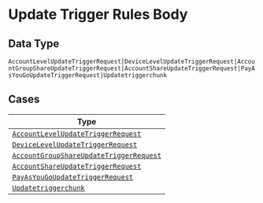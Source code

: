 
# Update Trigger Rules Body

## Data Type

`AccountLevelUpdateTriggerRequest|DeviceLevelUpdateTriggerRequest|AccountGroupShareUpdateTriggerRequest|AccountShareUpdateTriggerRequest|PayAsYouGoUpdateTriggerRequest|Updatetriggerchunk`

## Cases

| Type |
|  --- |
| [`AccountLevelUpdateTriggerRequest`](../../../doc/models/account-level-update-trigger-request.md) |
| [`DeviceLevelUpdateTriggerRequest`](../../../doc/models/device-level-update-trigger-request.md) |
| [`AccountGroupShareUpdateTriggerRequest`](../../../doc/models/account-group-share-update-trigger-request.md) |
| [`AccountShareUpdateTriggerRequest`](../../../doc/models/account-share-update-trigger-request.md) |
| [`PayAsYouGoUpdateTriggerRequest`](../../../doc/models/pay-as-you-go-update-trigger-request.md) |
| [`Updatetriggerchunk`](../../../doc/models/updatetriggerchunk.md) |

